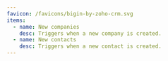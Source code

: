 ```yaml
---
favicon: /favicons/bigin-by-zoho-crm.svg
items:
  - name: New companies
    desc: Triggers when a new company is created.
  - name: New contacts
    desc: Triggers when a new contact is created.
---
```


<script setup>
  import CustomListing from '../../components/CustomListing.vue'
</script>

<CustomListing />
